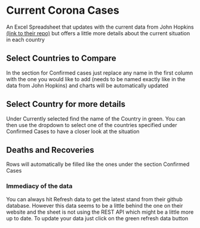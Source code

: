 # Current Corona Cases

An Excel Spreadsheet that updates with the current data from John Hopkins [(link to their repo)](https://github.com/CSSEGISandData/COVID-19)
but offers a little more details about the current situation in each country

## Select Countries to Compare

In the section for Confirmed cases just replace any name in the first column with the one you would like to add (needs to be named exactly like in the data from John Hopkins) and charts will be automatically updated

## Select Country for more details

Under Currently selected find the name of the Country in green. You can then use the dropdown to select one of the countries specified under Confirmed Cases to have a closer look at the situation

## Deaths and Recoveries

Rows will automatically be filled like the ones under the section Confirmed Cases

### Immediacy of the data

You can always hit Refresh data to get the latest stand from their github database. However this data seems to be a little behind the one on their website and the sheet is not using the REST API which might be a little more up to date. To update your data just click on the green refresh data button
